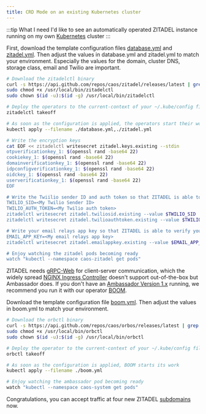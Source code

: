 ```yaml
---
title: CRD Mode on an existing Kubernetes cluster
---
```


:::tip What I need
I'd like to see an automatically operated ZITADEL instance running on my own [Kubernetes](https://kubernetes.io/) cluster
:::

First, download the template configuration files [database.yml](./templates/crd/database.yml) and [zitadel.yml](./templates/crd/zitadel.yml). Then adjust the values in database.yml and zitadel.yml to match your environment. Especially the values for the domain, cluster DNS, storage class, email and Twilio are important.  

```bash
# Download the zitadelctl binary
curl -s https://api.github.com/repos/caos/zitadel/releases/latest | grep "browser_download_url.*zitadelctl-$(uname | awk '{print tolower($0)}')-amd64" | cut -d '"' -f 4 | sudo wget -i - -O /usr/local/bin/zitadelctl && sudo chmod +x /usr/local/bin/zitadelctl && sudo chown $(id -u):$(id -g) /usr/local/bin/zitadelctl
sudo chmod +x /usr/local/bin/zitadelctl
sudo chown $(id -u):$(id -g) /usr/local/bin/zitadelctl

# Deploy the operators to the current-context of your ~/.kube/config file
zitadelctl takeoff

# As soon as the configuration is applied, the operators start their work
kubectl apply --filename ./database.yml,./zitadel.yml

# Write the encryption keys
cat EOF << zitadelctl writesecret zitadel.keys.existing --stdin
otpverificationkey_1: $(openssl rand -base64 22)
cookiekey_1: $(openssl rand -base64 22)
domainverificationkey_1: $(openssl rand -base64 22)
idpconfigverificationkey_1: $(openssl rand -base64 22)
oidckey_1: $(openssl rand -base64 22)
userverificationkey_1: $(openssl rand -base64 22)
EOF

# Write the Twiilio sender ID and auth token so that ZITADEL is able to send your users SMS.
TWILIO_SID=<My Twilio Sender ID>
TWILIO_AUTH_TOKEN=<My Twilio auth token>
zitadelctl writesecret zitadel.twiliosid.existing --value $TWILIO_SID
zitadelctl writesecret zitadel.twilioauthtoken.existing --value $TWILIO_AUTH_TOKEN

# Write your email relays app key so that ZITADEL is able to verify your users email addresses
EMAIL_APP_KEY=<My email relays app key>
zitadelctl writesecret zitadel.emailappkey.existing --value $EMAIL_APP_KEY

# Enjoy watching the zitadel pods becoming ready
watch "kubectl --namespace caos-zitadel get pods"
```

ZITADEL needs [gRPC-Web](https://grpc.io/docs/platforms/web/basics/) for client-server communication, which the widely spread [NGINX Ingress Controller](https://kubernetes.github.io/ingress-nginx/) doesn't support out-of-the-box but Ambassador does. If you don't have an [Ambassador Version 1.x](https://www.getambassador.io/docs/edge-stack/1.14/tutorials/getting-started/) running, we recommend you run it with our operator [BOOM](https://github.com/caos/orbos/blob/v4.0.0/docs/boom/boom.md).

Download the template configuration file [boom.yml](./templates/boom.yml). Then adjust the values in boom.yml to match your environment.  

```bash
# Download the orbctl binary
curl -s https://api.github.com/repos/caos/orbos/releases/latest | grep "browser_download_url.*orbctl.$(uname).$(uname -m)" | cut -d '"' -f 4 | sudo wget -i - -O /usr/local/bin/orbctl
sudo chmod +x /usr/local/bin/orbctl
sudo chown $(id -u):$(id -g) /usr/local/bin/orbctl

# Deploy the operator to the current-context of your ~/.kube/config file
orbctl takeoff

# As soon as the configuration is applied, BOOM starts its work
kubectl apply --filename ./boom.yml

# Enjoy watching the ambassador pod becoming ready
watch "kubectl --namespace caos-system get pods"
```

Congratulations, you can accept traffic at four new ZITADEL [subdomains](/docs/apis/introduction#domains) now.

